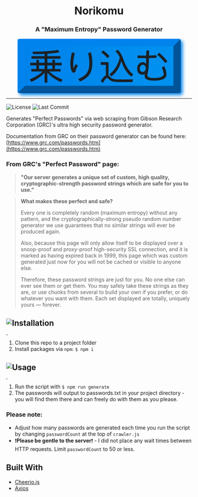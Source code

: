 <div align="center">
<h1>Norikomu</h1><h3>A "Maximum Entropy" Password Generator</h3>
<img style="border-width:20px; border-style:outset; border-color:#0083ed; border-radius:5px; box-shadow:5px 5px 10px 0px #0083ed;" src='./Docs/README-title-image.jpg'  alt='norikomu header image' valign='middle' /></div>

---

![License](https://img.shields.io/github/license/connoro7/norikomu?style=for-the-badge) ![Last Commit](https://img.shields.io/github/last-commit/connoro7/norikomu?style=for-the-badge)

Generates "Perfect Passwords" via web scraping from Gibson Research Corporation (GRC)'s ultra high security password generator.

Documentation from GRC on their password generator can be found here: [https://www.grc.com/passwords.htm](https://www.grc.com/passwords.htm)

### From GRC's "Perfect Password" page:

> **"Our server generates a unique set of custom, high quality, cryptographic-strength password strings which are safe for you to use."**

> **What makes these perfect and safe?**
>
> Every one is completely random (maximum entropy) without any pattern, and the cryptographically-strong pseudo random number generator we use guarantees that no similar strings will ever be produced again.
>
> Also, because this page will only allow itself to be displayed over a snoop-proof and proxy-proof high-security SSL connection, and it is marked as having expired back in 1999, this page which was custom generated just now for you will not be cached or visible to anyone else.
>
> Therefore, these password strings are just for you. No one else can ever see them or get them. You may safely take these strings as they are, or use chunks from several to build your own if you prefer, or do whatever you want with them. Each set displayed are totally, uniquely yours — forever.

## <img align="left" src="https://img.icons8.com/offices/40/000000/software-installer.png"/> Installation

<div style="font-size: 0.25px;" credit="where-credit-is-due">
<a href="https://icons8.com/icon/XO6efPaspNuK/software-installer">Software Installer icon by Icons8</a>, 
</div>

1. Clone this repo to a project folder
2. Install packages via `npm`: `$ npm i`

## <img align="left" src="https://img.icons8.com/offices/40/000000/sports-mode.png"/> Usage

<div style="font-size: 0.25px;" credit="where-credit-is-due">
<a href="https://icons8.com/icon/PeTQ5P4IFsq-/sports-mode">Sports Mode icon by Icons8</a>
</div>

1. Run the script with `$ npm run generate`
2. The passwords will output to passwords.txt in your project directory - you will find them there and can freely do with them as you please.

### Please note:

- Adjust how many passwords are generated each time you run the script by changing `passwordCount` at the top of `crawler.js`
- ❗️**Please be gentle to the server**❗️ - I did not place any wait times between HTTP requests. Limit `passwordCount` to 50 or less.

## Built With

- [Cheerio.js](https://cheerio.js.org/)
- [Axios](https://github.com/axios/axios)
